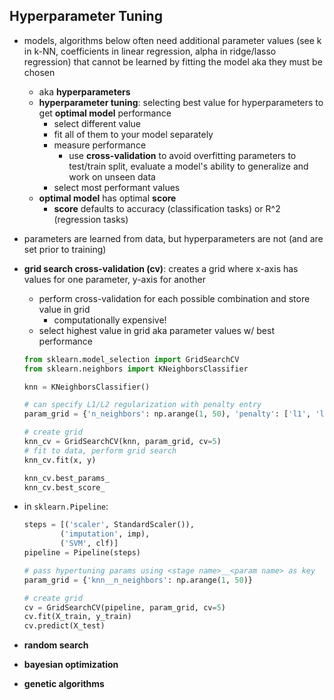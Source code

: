 ## Hyperparameter Tuning

- models, algorithms below often need additional parameter values (see k in k-NN, coefficients in linear regression, alpha in ridge/lasso regression) that cannot be learned by fitting the model aka they must be chosen
    - aka **hyperparameters**
    - **hyperparameter tuning**: selecting best value for hyperparameters to get **optimal model** performance
      - select different value
      - fit all of them to your model separately
      - measure performance
          - use **cross-validation** to avoid overfitting parameters to test/train split, evaluate a model's ability to generalize and work on unseen data
      - select most performant values
    - **optimal model**  has optimal **score**
        - **score** defaults to accuracy (classification tasks) or R^2 (regression tasks)

- parameters are learned from data, but hyperparameters are not (and are set prior to training)

- **grid search cross-validation (cv)**: creates a grid where x-axis has values for one parameter, y-axis for another
    - perform cross-validation for each possible combination and store value in grid
        - computationally expensive!
    - select highest value in grid aka parameter values w/ best performance

    ```python
    from sklearn.model_selection import GridSearchCV
    from sklearn.neighbors import KNeighborsClassifier

    knn = KNeighborsClassifier()

    # can specify L1/L2 regularization with penalty entry
    param_grid = {'n_neighbors': np.arange(1, 50), 'penalty': ['l1', 'l2']}

    # create grid
    knn_cv = GridSearchCV(knn, param_grid, cv=5)
    # fit to data, perform grid search
    knn_cv.fit(x, y)

    knn_cv.best_params_
    knn_cv.best_score_
    ```

- in `sklearn.Pipeline`:

    ```python
    steps = [('scaler', StandardScaler()),
            ('imputation', imp),
            ('SVM', clf)]
    pipeline = Pipeline(steps)

    # pass hypertuning params using <stage name>__<param name> as key
    param_grid = {'knn__n_neighbors': np.arange(1, 50)}

    # create grid
    cv = GridSearchCV(pipeline, param_grid, cv=5)
    cv.fit(X_train, y_train)
    cv.predict(X_test)
    ```

- **random search**

- **bayesian optimization**

- **genetic algorithms**
